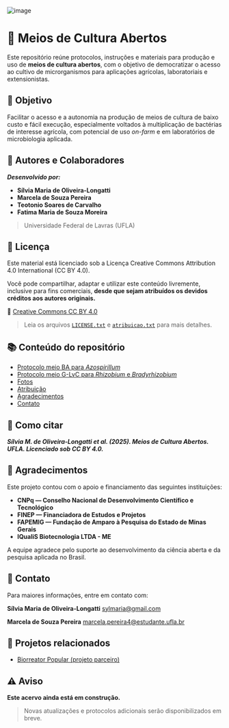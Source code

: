 ![image](https://github.com/user-attachments/assets/e3358073-11a7-45a6-9aa6-f0b9bb7d2897)

# 🧫 Meios de Cultura Abertos

Este repositório reúne protocolos, instruções e materiais para produção e uso de **meios de cultura abertos**, com o objetivo de democratizar o acesso ao cultivo de microrganismos para aplicações agrícolas, laboratoriais e extensionistas.


## 🎯 Objetivo

Facilitar o acesso e a autonomia na produção de meios de cultura de baixo custo e fácil execução, especialmente voltados à multiplicação de bactérias de interesse agrícola, com potencial de uso _on-farm_ e em laboratórios de microbiologia aplicada.


## 👥 Autores e Colaboradores

_**Desenvolvido por:**_

- **Sílvia Maria de Oliveira-Longatti**
- **Marcela de Souza Pereira**
- **Teotonio Soares de Carvalho**
- **Fatima Maria de Souza Moreira**

> Universidade Federal de Lavras (UFLA)


## 📜 Licença

Este material está licenciado sob a Licença Creative Commons Attribution 4.0 International (CC BY 4.0).

Você pode compartilhar, adaptar e utilizar este conteúdo livremente, inclusive para fins comerciais, **desde que sejam atribuídos os devidos créditos aos autores originais.**

🔗 [Creative Commons CC BY 4.0](https://creativecommons.org/licenses/by/4.0/deed.pt_BR)


> Leia os arquivos [`LICENSE.txt`](./license.txt) e [`atribuicao.txt`](./atribuição.md) para mais detalhes.


## 📚 Conteúdo do repositório

- [Protocolo meio BA para *Azospirillum*](./meioBA.md)
- [Protocolo meio G-LvC para *Rhizobium* e *Bradyrhizobium*](./meioG-LvC.md)
- [Fotos](./fotos.md)
- [Atribuição](./atribuição.md)
- [Agradecimentos](./agradecimentos.md)
- [Contato](./contato.md)

  

## 📢 **Como citar**

**_Sílvia M. de Oliveira-Longatti et al. (2025). Meios de Cultura Abertos. UFLA. Licenciado sob CC BY 4.0._**


## 🙏 Agradecimentos

Este projeto contou com o apoio e financiamento das seguintes instituições:

- **CNPq — Conselho Nacional de Desenvolvimento Científico e Tecnológico**  
- **FINEP — Financiadora de Estudos e Projetos**  
- **FAPEMIG — Fundação de Amparo à Pesquisa do Estado de Minas Gerais**  
- **IQualiS Biotecnologia LTDA - ME**

A equipe agradece pelo suporte ao desenvolvimento da ciência aberta e da pesquisa aplicada no Brasil.

## 📧 Contato

Para maiores informações, entre em contato com:

**Sílvia Maria de Oliveira-Longatti** [sylmaria@gmail.com](mailto:sylmaria@gmail.com) 

**Marcela de Souza Pereira**       [marcela.pereira4@estudante.ufla.br](mailto:marcela.pereira4@estudante.ufla.br) 
## 🔗 Projetos relacionados

- [Biorreator Popular (projeto parceiro)](https://github.com/teodecarvalho/BiorreatorPopular.git)

## ⚠️ Aviso

**Este acervo ainda está em construção.**  
> Novas atualizações e protocolos adicionais serão disponibilizados em breve.
